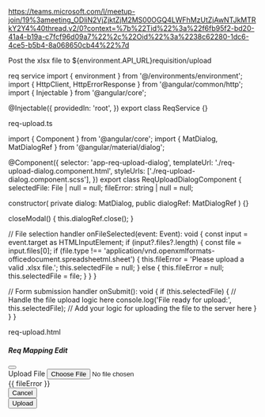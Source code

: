 https://teams.microsoft.com/l/meetup-join/19%3ameeting_ODliN2VjZjktZjM2MS00OGQ4LWFhMzUtZjAwNTJkMTRkY2Y4%40thread.v2/0?context=%7b%22Tid%22%3a%22f6fb95f2-bd20-41a4-b19a-c7fcf96d09a7%22%2c%22Oid%22%3a%2238c62280-1dc6-4ce5-b5b4-8a068650cb44%22%7d

Post the xlsx file to ${environment.API_URL}requisition/upload

req service
import { environment } from '@/environments/environment';
import { HttpClient, HttpErrorResponse } from '@angular/common/http';
import { Injectable } from '@angular/core';

@Injectable({
  providedIn: 'root',
})
export class ReqService {}


req-upload.ts

import { Component } from '@angular/core';
import { MatDialog, MatDialogRef } from '@angular/material/dialog';

@Component({
  selector: 'app-req-upload-dialog',
  templateUrl: './req-upload-dialog.component.html',
  styleUrls: ['./req-upload-dialog.component.scss'],
})
export class ReqUploadDialogComponent {
  selectedFile: File | null = null;
  fileError: string | null = null;

  constructor(
    private dialog: MatDialog,
    public dialogRef: MatDialogRef<ReqUploadDialogComponent>
  ) {}

  closeModal() {
    this.dialogRef.close();
  }

  // File selection handler
  onFileSelected(event: Event): void {
    const input = event.target as HTMLInputElement;
    if (input?.files?.length) {
      const file = input.files[0];
      if (file.type !== 'application/vnd.openxmlformats-officedocument.spreadsheetml.sheet') {
        this.fileError = 'Please upload a valid .xlsx file.';
        this.selectedFile = null;
      } else {
        this.fileError = null;
        this.selectedFile = file;
      }
    }
  }

  // Form submission handler
  onSubmit(): void {
    if (this.selectedFile) {
      // Handle the file upload logic here
      console.log('File ready for upload:', this.selectedFile);
      // Add your logic for uploading the file to the server here
    }
  }
}


req-upload.html

<div class="req-edit-modal">
  <div class="req-edit-header">
    <h5 class="heading-text">Req Mapping Edit</h5>
    <div>
      <button class="close-btn" (click)="closeModal()">
        <app-icon class="app-icon" icon="close"></app-icon>
      </button>
    </div>
  </div>
  <form (ngSubmit)="onSubmit()">
    <div class="req-edit-body">
      <div class="row">
        <div class="col-lg-6 col-sm-6">
          <div class="form-group ags-form-group">
            <label for="fileUpload" class="form-label">Upload File<span class="required"></span></label>
            <input
              type="file"
              id="fileUpload"
              accept=".xlsx"
              (change)="onFileSelected($event)"
              class="file-upload-input"
            />
            <div *ngIf="fileError" class="error-text">{{ fileError }}</div>
          </div>
        </div>
      </div>
    </div>
    <div class="req-edit-footer">
      <div>
        <button
          title="Cancel"
          mat-dialog-close
          class="ags-outline-btn ags-hmd44 btn-font16 ags-padding1624"
        >
          Cancel
        </button>
      </div>
      <div>
        <button
          title="Submit"
          type="submit"
          [disabled]="!selectedFile || fileError"
          class="ags-primary-btn ags-hmd44 btn-font16 ags-padding1624"
        >
          Upload
        </button>
      </div>
    </div>
  </form>
</div>
